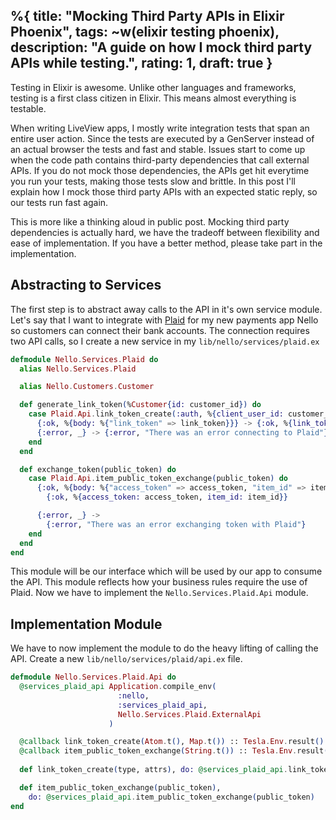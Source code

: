 %{
  title: "Mocking Third Party APIs in Elixir Phoenix",
  tags: ~w(elixir testing phoenix),
  description: "A guide on how I mock third party APIs while testing.",
  rating: 1,
  draft: true
}
---

Testing in Elixir is awesome. Unlike other languages and frameworks, testing is a first class citizen in Elixir. This means almost everything is testable. 

When writing LiveView apps, I mostly write integration tests that span an entire user action. Since the tests are executed by a GenServer instead of an actual browser the tests and fast and stable. Issues start to come up when the code path contains third-party dependencies that call external APIs. If you do not mock those dependencies, the APIs get hit everytime you run your tests, making those tests slow and brittle. In this post I'll explain how I mock those third party APIs with an expected static reply, so our tests run fast again.

This is more like a thinking aloud in public post. Mocking third party dependencies is actually hard, we have the tradeoff between flexibility and ease of implementation. If you have a better method, please take part in the implementation.


## Abstracting to Services
The first step is to abstract away calls to the API in it's own service module. Let's say that I want to integrate with [Plaid](https://plaid.com) for my new payments app Nello so customers can connect their bank accounts. The connection requires two API calls, so I create a new service in my `lib/nello/services/plaid.ex`

``` elixir
defmodule Nello.Services.Plaid do
  alias Nello.Services.Plaid

  alias Nello.Customers.Customer

  def generate_link_token(%Customer{id: customer_id}) do
    case Plaid.Api.link_token_create(:auth, %{client_user_id: customer_id}) do
      {:ok, %{body: %{"link_token" => link_token}}} -> {:ok, %{link_token: link_token}}
      {:error, _} -> {:error, "There was an error connecting to Plaid"}
    end
  end

  def exchange_token(public_token) do
    case Plaid.Api.item_public_token_exchange(public_token) do
      {:ok, %{body: %{"access_token" => access_token, "item_id" => item_id}}} ->
        {:ok, %{access_token: access_token, item_id: item_id}}

      {:error, _} ->
        {:error, "There was an error exchanging token with Plaid"}
    end
  end
end
```

This module will be our interface which will be used by our app to consume the API. This module reflects how your business rules require the use of Plaid. Now we have to implement the `Nello.Services.Plaid.Api` module.


## Implementation Module
We have to now implement the module to do the heavy lifting of calling the API. Create a new `lib/nello/services/plaid/api.ex` file.

```elixir
defmodule Nello.Services.Plaid.Api do
  @services_plaid_api Application.compile_env(
                        :nello,
                        :services_plaid_api,
                        Nello.Services.Plaid.ExternalApi
                      )

  @callback link_token_create(Atom.t(), Map.t()) :: Tesla.Env.result()
  @callback item_public_token_exchange(String.t()) :: Tesla.Env.result()
  
  def link_token_create(type, attrs), do: @services_plaid_api.link_token_create(type, attrs)

  def item_public_token_exchange(public_token),
    do: @services_plaid_api.item_public_token_exchange(public_token)
end
```

